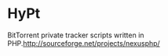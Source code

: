 HyPt
====

BitTorrent private tracker scripts written in PHP.http://sourceforge.net/projects/nexusphp/
